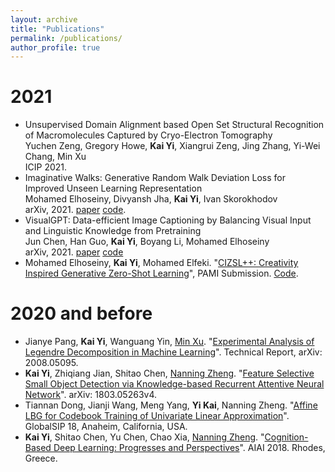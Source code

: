```yaml
---
layout: archive
title: "Publications"
permalink: /publications/
author_profile: true
---
```


# 2021
* Unsupervised Domain Alignment based Open Set Structural Recognition of Macromolecules Captured by Cryo-Electron Tomography      
  Yuchen Zeng, Gregory Howe, **Kai Yi**, Xiangrui Zeng, Jing Zhang, Yi-Wei Chang, Min Xu        
  ICIP 2021.
* Imaginative Walks: Generative Random Walk Deviation Loss for Improved Unseen Learning Representation            
  Mohamed Elhoseiny, Divyansh Jha, **Kai Yi**, Ivan Skorokhodov           
  arXiv, 2021. [paper](https://arxiv.org/abs/2104.09757) [code](https://imaginative-walks.github.io/).     
* VisualGPT: Data-efficient Image Captioning by Balancing Visual Input and Linguistic Knowledge from Pretraining             
  Jun Chen, Han Guo, **Kai Yi**, Boyang Li, Mohamed Elhoseiny              
  arXiv, 2021. [paper](https://arxiv.org/abs/2102.10407) [code](https://github.com/Vision-CAIR/VisualGPT)
* Mohamed Elhoseiny, **Kai Yi**,  Mohamed Elfeki. "[CIZSL++: Creativity Inspired Generative Zero-Shot Learning](https://arxiv.org/abs/2101.00173)", PAMI Submission. [Code](https://github.com/Elhoseiny-VisionCAIR-Lab/CIZSL.v2).

# 2020 and before 
* Jianye Pang, **Kai Yi**, Wanguang Yin, [Min Xu](https://xulabs.github.io/#aboutxu). "[Experimental Analysis of Legendre Decomposition in Machine Learning](https://arxiv.org/abs/2008.05095)". Technical Report, arXiv: 2008.05095.
* **Kai Yi**, Zhiqiang Jian, Shitao Chen, [Nanning Zheng](http://www.aiar.xjtu.edu.cn/info/1015/1071.htm). "[Feature Selective Small Object Detection via Knowledge-based Recurrent Attentive Neural Network](https://arxiv.org/abs/1803.05263v4)". arXiv: 1803.05263v4.
* Tiannan Dong, Jianji Wang, Meng Yang, **Yi Kai**, Nanning Zheng. "[Affine LBG for Codebook Training of Univariate Linear Approximation](https://ieeexplore.ieee.org/abstract/document/8646389/)". GlobalSIP 18, Anaheim, California, USA.
* **Kai Yi**, Shitao Chen, Yu Chen, Chao Xia, [Nanning Zheng](http://www.aiar.xjtu.edu.cn/info/1015/1071.htm). "[Cognition-Based Deep Learning: Progresses and Perspectives](http://www.aiar.xjtu.edu.cn/info/1015/1071.htm)". AIAI 2018. Rhodes, Greece.



